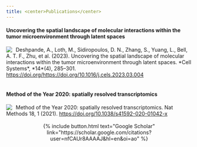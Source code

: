 ```yaml
---
title: <center>Publications</center>
---
```


#### Uncovering the spatial landscape of molecular interactions within the tumor microenvironment through latent spaces

<img src="/fertiglab/images/cell-systems-cover.jpg" align="left" style="margin: 0px 10px 0px 0px;"/>
<div>Deshpande, A., Loth, M., Sidiropoulos, D. N., Zhang, S., Yuang, L., Bell, A. T. F., Zhu, et al. (2023). Uncovering the spatial landscape of molecular interactions within the tumor microenvironment through latent spaces. *Cell Systems*, *14*(4), 285–301. <a href="https://doi.org/https://doi.org/10.1016/j.cels.2023.03.004" target="_blank">https://doi.org/https://doi.org/10.1016/j.cels.2023.03.004</a></div>

<br>

#### Method of the Year 2020: spatially resolved transcriptomics

<img src="/fertiglab/images/nature-methods-cover.png" align="left" style="margin: 0px 10px 0px 0px;"/>
<div>Method of the Year 2020: spatially resolved transcriptomics. Nat Methods 18, 1 (2021). <a href="https://doi.org/10.1038/s41592-020-01042-x" target="_blank">https://doi.org/10.1038/s41592-020-01042-x</a></div>

<br>

<div><center>{% include button.html text="Google Scholar" link="https://scholar.google.com/citations?user=nfCAUr8AAAAJ&hl=en&oi=ao" %}</center></div>
